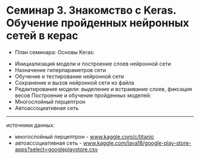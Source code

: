 Семинар 3. Знакомство с Keras. Обучение пройденных нейронных сетей в керас
============

* План семинара:
Основы Keras:
- Инициализация модели и построение слоев нейронной сети
- Назначение гиперпараметров сети
- Обучение и тестирование нейронной сети
- Сохранение и вызов нейронной сети из файла
- Редактирование модели: выделение и встраивание слоев, фиксация весов
Построение и обучение пройденных моделей:
- Многослойный перцептрон
- Автоассоциативная сеть

***
источники данных:
- многослойный перцептрон - www.kaggle.com/c/titanic
- автоассоциативная сеть - www.kaggle.com/lava18/google-play-store-apps?select=googleplaystore.csv
